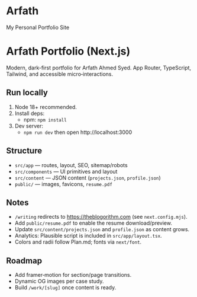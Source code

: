 # Arfath
My Personal Portfolio Site

# Arfath Portfolio (Next.js)

Modern, dark-first portfolio for Arfath Ahmed Syed. App Router, TypeScript, Tailwind, and accessible micro‑interactions.

## Run locally

1. Node 18+ recommended.
2. Install deps:
   - npm: `npm install`
3. Dev server:
   - `npm run dev` then open http://localhost:3000

## Structure

- `src/app` — routes, layout, SEO, sitemap/robots
- `src/components` — UI primitives and layout
- `src/content` — JSON content (`projects.json`, `profile.json`)
- `public/` — images, favicons, `resume.pdf`

## Notes

- `/writing` redirects to https://theblogorithm.com (see `next.config.mjs`).
- Add `public/resume.pdf` to enable the resume download/preview.
- Update `src/content/projects.json` and `profile.json` as content grows.
- Analytics: Plausible script is included in `src/app/layout.tsx`.
- Colors and radii follow Plan.md; fonts via `next/font`.

## Roadmap

- Add framer‑motion for section/page transitions.
- Dynamic OG images per case study.
- Build `/work/[slug]` once content is ready.

